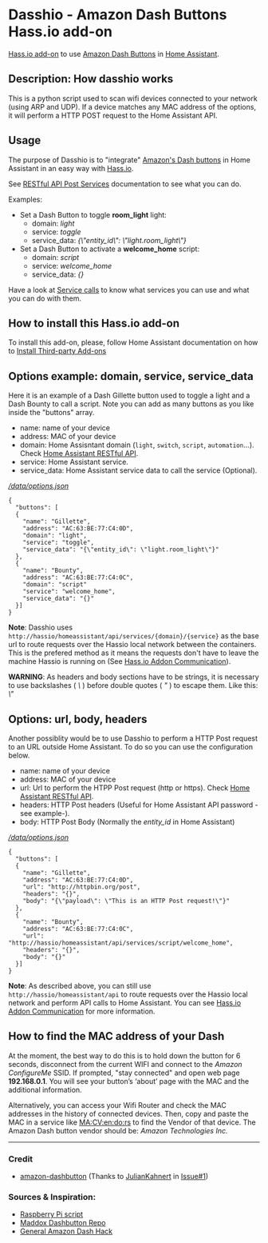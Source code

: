 # Dasshio - Amazon Dash Buttons Hass.io add-on

[Hass.io add-on](https://home-assistant.io/addons/) to use [Amazon Dash Buttons](https://en.wikipedia.org/wiki/Amazon_Dash) in [Home Assistant](https://home-assistant.io).

## Description: How dasshio works
This is a python script used to scan wifi devices connected to your network (using ARP and UDP). If a device matches any MAC address of the options, it will perform a HTTP POST request to the Home Assistant API.

## Usage
The purpose of Dasshio is to "integrate" [Amazon's Dash buttons](https://en.wikipedia.org/wiki/Amazon_Dash) in Home Assistant in an easy way with [Hass.io](https://home-assistant.io/hassio/).

See [RESTful API Post Services](https://home-assistant.io/developers/rest_api/#post-apiservicesltdomainltservice) documentation to see what you can do.

Examples:

- Set a Dash Button to toggle **room_light** light:
  - domain: *light*
  - service: *toggle*
  - service_data: *{\\"entity_id\\": \\"light.room_light\\"}*
- Set a Dash Button to activate a **welcome_home** script:
  - domain: *script*
  - service: *welcome_home*
  - service_data: *{}*
 
 Have a look at [Service calls](https://home-assistant.io/docs/scripts/service-calls/) to know what services you can use and what you can do with them.


## How to install this Hass.io add-on
To install this add-on, please, follow Home Assistant documentation on how to [Install Third-party Add-ons](https://home-assistant.io/hassio/installing_third_party_addons/)

## Options example: domain, service, service_data
Here it is an example of a Dash Gillette button used to toggle a light and a Dash Bounty to call a script. Note you can add as many buttons as you like inside the "buttons" array.

 - name: name of your device
 - address: MAC of your device
 - domain: Home Assisntant domain (`light`, `switch`, `script`, `automation`...). Check [Home Assistant RESTful API](https://home-assistant.io/developers/rest_api/).
 - service: Home Assistant service.
 - service_data: Home Assistant service data to call the service (Optional).

[*/data/options.json*](https://home-assistant.io/developers/hassio/addon_config/#options--schema)
```
{
  "buttons": [
  {
    "name": "Gillette",
    "address": "AC:63:BE:77:C4:0D",
    "domain": "light",
    "service": "toggle",
    "service_data": "{\"entity_id\": \"light.room_light\"}"
  },
  {
    "name": "Bounty",
    "address": "AC:63:BE:77:C4:0C",
    "domain": "script"
    "service": "welcome_home",
    "service_data": "{}"
  }]
}
```

**Note**: Dasshio uses `http://hassio/homeassistant/api/services/{domain}/{service}` as the base url to route requests over the Hassio local network between the containers. This is the prefered method as it means the requests don't have to leave the machine Hassio is running on (See [Hass.io Addon Communication](https://home-assistant.io/developers/hassio/addon_communication/#home-assistant)).

**WARNING**: As headers and body sections have to be strings, it is necessary to use backslashes ( *\\* ) before double quotes ( *"* ) to escape them. Like this:  *\\"*

## Options: url, body, headers
Another possiblity would be to use Dasshio to perform a HTTP Post request to an URL outside Home Assistant. To do so you can use the configuration below.

 - name: name of your device
 - address: MAC of your device
 - url: Url to perform the HTPP Post request (http or https). Check [Home Assistant RESTful API](https://home-assistant.io/developers/rest_api/).
 - headers: HTTP Post headers (Useful for Home Assistant API password -see example-).
 - body: HTTP Post Body (Normally the *entity_id* in Home Assistant)

[*/data/options.json*](https://home-assistant.io/developers/hassio/addon_config/#options--schema)
```
{
  "buttons": [
  {
    "name": "Gillette",
    "address": "AC:63:BE:77:C4:0D",
    "url": "http://httpbin.org/post",
    "headers": "{}",
    "body": "{\"payload\": \"This is an HTTP Post request!\"}"
  },
  {
    "name": "Bounty",
    "address": "AC:63:BE:77:C4:0C",
    "url": "http://hassio/homeassistant/api/services/script/welcome_home",
    "headers": "{}",
    "body": "{}"
  }]
}
```

**Note**: As described above, you can still use `http://hassio/homeassistant/api` to route requests over the Hassio local network and perform API calls to Home Assistant. You can see [Hass.io Addon Communication](https://home-assistant.io/developers/hassio/addon_communication/#home-assistant) for more information.


## How to find the MAC address of your Dash
At the moment, the best way to do this is to hold down the button for 6 seconds, disconnect from the current WIFI and connect to the *Amazon ConfigureMe* SSID.  If prompted, "stay connected" and open web page **192.168.0.1**. You will see your button’s ‘about’ page with the MAC and the additional information.


Alternatively, you can access your Wifi Router and check the MAC addresses in the history of connected devices. Then, copy and paste the MAC in a service like [MA:CV:en:do:rs](https://macvendors.com/) to find the Vendor of that device. The Amazon Dash button vendor should be: *Amazon Technologies Inc.*

---------------------
### Credit
- [amazon-dashbutton](https://github.com/JulianKahnert/amazon-dashbutton) (Thanks to [JulianKahnert](https://github.com/JulianKahnert) in [Issue#1](https://github.com/danimtb/dasshio/issues/1))

### Sources & Inspiration:
- [Raspberry Pi script](https://github.com/vancetran/amazon-dash-rpi)
- [Maddox Dashbutton Repo](https://github.com/maddox/dasher)
- [General Amazon Dash Hack](https://medium.com/@edwardbenson/how-i-hacked-amazon-s-5-wifi-button-to-track-baby-data-794214b0bdd8#.n6fhd3z40)
